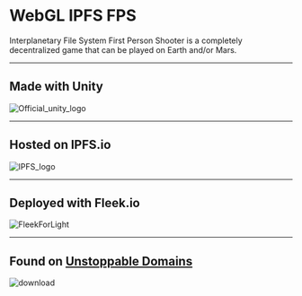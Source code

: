 # WebGL IPFS FPS

Interplanetary File System First Person Shooter is a completely decentralized game that can be played on Earth and/or Mars.

---

## Made with Unity

![Official_unity_logo](https://user-images.githubusercontent.com/19412160/86810240-b8471300-c04a-11ea-86c9-bb17270653c7.png)

---

## Hosted on IPFS.io

![IPFS_logo](https://user-images.githubusercontent.com/19412160/86810340-cbf27980-c04a-11ea-9104-61a7faf08896.png)

---

## Deployed with Fleek.io

![FleekForLight](https://user-images.githubusercontent.com/19412160/86810462-ed536580-c04a-11ea-8300-62b698aae20e.png)

---

## Found on [Unstoppable Domains](https://unstoppabledomains.com/)

![download](https://user-images.githubusercontent.com/19412160/86810193-ab2a2400-c04a-11ea-9adf-29c6a476909e.png)